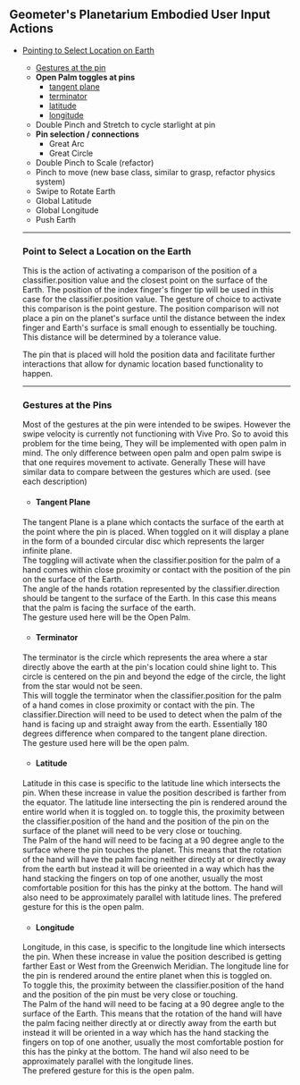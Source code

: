 ## Geometer's Planetarium Embodied User Input Actions

- [Pointing to Select Location on Earth](Geometer'sPlanetariumEmbodiedUserInputActions.md#Point-to-Select-a-Location-on-the-Earth)
    - [Gestures at the pin](Geometer'sPlanetariumEmbodiedUserInputActions.md#Gestures-at-the-Pins)
    - **Open Palm toggles at pins**
        - [tangent plane](Geometer'sPlanetariumEmbodiedUserInputActions.md#Tangent-Plane) 
        - [terminator](Geometer'sPlanetariumEmbodiedUserInputActions.md#Terminator) 
        - [latitude](Geometer'sPlanetariumEmbodiedUserInputActions.md#latitude) 
        - [longitude](Geometer'sPlanetariumEmbodiedUserInputActions.md#longitude)
    - Double Pinch and Stretch to cycle starlight at pin
    - **Pin selection / connections**
        - Great Arc
        - Great Circle
    - Double Pinch to Scale (refactor)
    - Pinch to move (new base class, similar to grasp, refactor physics system)
    - Swipe to Rotate Earth
    - Global Latitude
    - Global Longitude
    - Push Earth
    
    ---
    
    ### Point to Select a Location on the Earth  
    This is the action of activating a comparison of the position of a classifier.position value and the closest point on the surface of 
    the Earth. The position of the index finger's finger tip will be used in this case for the classifier.position value.
    The gesture of choice to activate this comparison is the point gesture. The position comparison will not place a pin on the planet's 
    surface until the distance between the index finger and Earth's surface is small enough to essentially be touching. This distance       will be determined by a tolerance value.  
      
    The pin that is placed will hold the position data and facilitate further interactions that allow for dynamic location based
    functionality to happen.
    
    ---
    ### Gestures at the Pins
    Most of the gestures at the pin were intended to be swipes. However the swipe velocity is currently not functioning with Vive Pro.
    So to avoid this problem for the time being, They will be implemented with open palm in mind. The only difference between open palm
    and open palm swipe is that one requires movement to activate. Generally These will have similar data to compare between the gestures
    which are used. (see each description)
    
    * #### Tangent Plane  
    The tangent Plane is a plane which contacts the surface of the earth at the point where the pin is placed. When toggled on it will 
    display a plane in the form of a bounded circular disc which represents the larger infinite plane.  
    The toggling will activate when the classifier.position for the palm of a hand comes within close proximity or contact with the 
    position of the pin on the surface of the Earth.  
    The angle of the hands rotation represented by the classifier.direction should be tangent to the surface of the Earth. In this case 
    this means that the palm is facing the surface of the earth.  
    The gesture used here will be the Open Palm.
    
    * #### Terminator  
    The terminator is the circle which represents the area where a star directly above the earth at the pin's location could shine 
    light to. This circle is centered on the pin and beyond the edge of the circle, the light from the star would not be seen.  
    This will toggle the terminator when the classifier.position for the palm of a hand comes in close proximity or contact with the pin.
    The classifier.Direction will need to be used to detect when the palm of the hand is facing up and straight away from the earth.
    Essentially 180 degrees difference when compared to the tangent plane direction.  
    The gesture used here will be the open palm.
    
    * #### Latitude  
    Latitude in this case is specific to the latitude line which intersects the pin. When these increase in value the position 
    described is farther from the equator. The latitude line intersecting the pin is rendered around the entire world when it is toggled on. 
    to toggle this, the proximity between the classifier.position of the hand and the position of the pin on the surface of the planet will
    need to be very close or touching.  
    The Palm of the hand will need to be facing at a 90 degree angle to the surface where the pin touches the planet. This means that the
    rotation of the hand will have the palm facing neither directly at or directly away from the earth but instead it will be orieented in
    a way which has the hand stacking the fingers on top of one another, usually the most comfortable position for this has the pinky at the
    bottom. The hand will also need to be approximately parallel with latitude lines.
    The prefered gesture for this is the open palm.
    
    * #### Longitude
    Longitude, in this case, is specific to the longitude line which intersects the pin. When these increase in value the position described is getting farther East or West from the Greenwich Meridian. The longitude line for the pin is rendered around the entire planet when this is toggled on.  
    To toggle this, the proximity between the classifier.position of the hand and the position of the pin must be very close or touching.  
    The Palm of the hand will need to be facing at a 90 degree angle to the surface of the Earth. This means that the rotation of the hand will have the palm facing neither directly at or directly away from the earth but instead it will be oriented in a way which has the hand stacking the fingers on top of one another, usually the most comfortable postion for this has the pinky at the bottom. The hand wil also need to be approximately parallel with the longitude lines.  
    The prefered gesture for this is the open palm.
